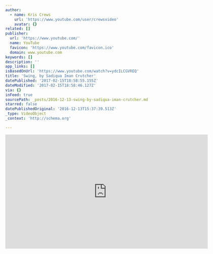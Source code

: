 ```yaml
---
author:
  - name: Kris Crews
    url: 'https://www.youtube.com/user/crewsvideo'
    avatar: {}
related: []
publisher:
  url: 'https://www.youtube.com/'
  name: YouTube
  favicon: 'https://www.youtube.com/favicon.ico'
  domain: www.youtube.com
keywords: []
description: ''
app_links: []
isBasedOnUrl: 'https://www.youtube.com/watch?v=ydcILCGVREQ'
title: 'Swing, by Sadiqua Iman Crutcher'
datePublished: '2017-02-15T18:58:55.155Z'
dateModified: '2017-02-15T18:58:46.127Z'
via: {}
inFeed: true
sourcePath: _posts/2016-12-13-swing-by-sadiqua-iman-crutcher.md
starred: false
datePublishedOriginal: '2016-12-13T15:37:39.513Z'
_type: VideoObject
_context: 'http://schema.org'

---
```

<iframe src="https://cdn.embedly.com/widgets/media.html?src=https%3A%2F%2Fwww.youtube.com%2Fembed%2FydcILCGVREQ%3Ffeature%3Doembed&amp;url=http%3A%2F%2Fwww.youtube.com%2Fwatch%3Fv%3DydcILCGVREQ&amp;image=https%3A%2F%2Fi.ytimg.com%2Fvi%2FydcILCGVREQ%2Fhqdefault.jpg&amp;key=b7d04c9b404c499eba89ee7072e1c4f7&amp;type=text%2Fhtml&amp;schema=youtube" width="640" height="360" scrolling="no" frameborder="0" allowfullscreen="" style=""></iframe>